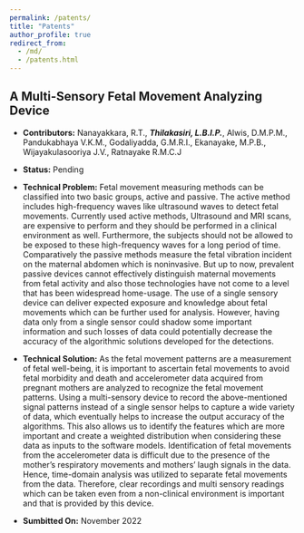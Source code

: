 ```yaml
---
permalink: /patents/
title: "Patents"
author_profile: true
redirect_from: 
  - /md/
  - /patents.html
---
```


## A Multi-Sensory Fetal Movement Analyzing Device

* **Contributors:** Nanayakkara, R.T., ***Thilakasiri, L.B.I.P.***, Alwis, D.M.P.M., Pandukabhaya V.K.M., Godaliyadda, G.M.R.I., Ekanayake, M.P.B., Wijayakulasooriya J.V., Ratnayake R.M.C.J

* **Status:** Pending

* **Technical Problem:** Fetal movement measuring methods can be classified into two basic groups, active and passive. The active method includes high-frequency waves like ultrasound waves to detect fetal movements. Currently used active methods, Ultrasound and MRI scans, are expensive to perform and they should be performed in a clinical environment as well. Furthermore, the subjects should not be allowed to be exposed to these high-frequency waves for a long period of time. Comparatively the passive methods measure the fetal vibration incident on the maternal abdomen which is noninvasive. But up to now, prevalent passive devices cannot effectively distinguish maternal movements from fetal activity and also those technologies have not come to a level that has been widespread home-usage. The use of a single sensory device can deliver expected exposure and knowledge about fetal movements which can be further used for analysis. However, having data only from a single sensor could shadow some important information and such losses of data could potentially decrease the accuracy of the algorithmic solutions developed for the detections.

* **Technical Solution:** As the fetal movement patterns are a measurement of fetal well-being, it is important to ascertain fetal movements to avoid fetal morbidity and death and accelerometer data acquired from pregnant mothers are analyzed to recognize the fetal movement patterns. Using a multi-sensory device to record the above-mentioned signal patterns instead of a single sensor helps to capture a wide variety of data, which eventually helps to increase the output accuracy of the algorithms. This also allows us to identify the features which are more important and create a weighted distribution when considering these data as inputs to the software models. Identification of fetal movements from the accelerometer data is difficult due to the presence of the mother’s respiratory movements and mothers’ laugh signals in the data. Hence, time-domain analysis was utilized to separate fetal movements from the data. Therefore, clear recordings and multi sensory readings which can be taken even from a non-clinical environment is important and that is provided by
this device.

* **Sumbitted On:** November 2022
